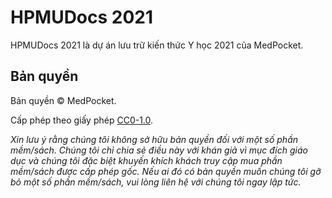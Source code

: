 # HPMUDocs 2021

HPMUDocs 2021 là dự án lưu trữ kiến thức Y học 2021 của MedPocket.

## Bản quyền

Bản quyền &copy; MedPocket.

Cấp phép theo giấy phép [CC0-1.0](LICENSE).

_Xin lưu ý rằng chúng tôi không sở hữu bản quyền đối với một số phần mềm/sách. Chúng tôi chỉ chia sẻ điều này với khán giả vì mục đích giáo dục và chúng tôi đặc biệt khuyến khích khách truy cập mua phần mềm/sách được cấp phép gốc. Nếu ai đó có bản quyền muốn chúng tôi gỡ bỏ một số phần mềm/sách, vui lòng liên hệ với chúng tôi ngay lập tức._

